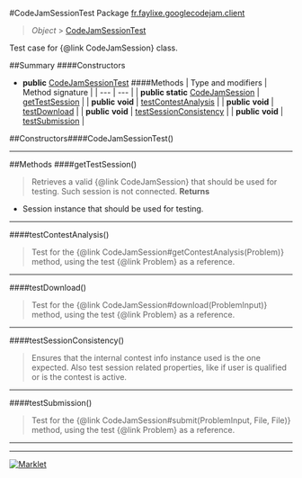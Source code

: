 #CodeJamSessionTest
Package [fr.faylixe.googlecodejam.client](README.md)<br>

> *Object* > [CodeJamSessionTest](CodeJamSessionTest.md)

Test case for {@link CodeJamSession} class.

##Summary
####Constructors
* **public** [CodeJamSessionTest](#codejamsessiontest)
####Methods
| Type and modifiers | Method signature |
| --- | --- |
| **public static** [CodeJamSession](CodeJamSession.md) | [getTestSession](#gettestsession) |
| **public** **void** | [testContestAnalysis](#testcontestanalysis) |
| **public** **void** | [testDownload](#testdownload) |
| **public** **void** | [testSessionConsistency](#testsessionconsistency) |
| **public** **void** | [testSubmission](#testsubmission) |


##Constructors####CodeJamSessionTest()
> 

---


##Methods
####getTestSession()
> Retrieves a valid {@link CodeJamSession}
 that should be used for testing.
 Such session is not connected.
> **Returns**
* Session instance that should be used for testing.


---

####testContestAnalysis()
> Test for the {@link CodeJamSession#getContestAnalysis(Problem)}
 method, using the test {@link Problem} as a reference.

---

####testDownload()
> Test for the {@link CodeJamSession#download(ProblemInput)}
 method, using the test {@link Problem} as a reference.

---

####testSessionConsistency()
> Ensures that the internal contest info instance used
 is the one expected. Also test session related properties,
 like if user is qualified or is the contest is active.

---

####testSubmission()
> Test for the {@link CodeJamSession#submit(ProblemInput, File, File)}
 method, using the test {@link Problem} as a reference.

---

---

[![Marklet](https://img.shields.io/badge/Generated%20by-Marklet-green.svg)](https://github.com/Faylixe/marklet)